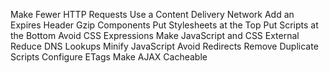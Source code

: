 Make Fewer HTTP Requests
Use a Content Delivery Network
Add an Expires Header
Gzip Components
Put Stylesheets at the Top
Put Scripts at the Bottom
Avoid CSS Expressions
Make JavaScript and CSS External
Reduce DNS Lookups
Minify JavaScript
Avoid Redirects
Remove Duplicate Scripts
Configure ETags
Make AJAX Cacheable

